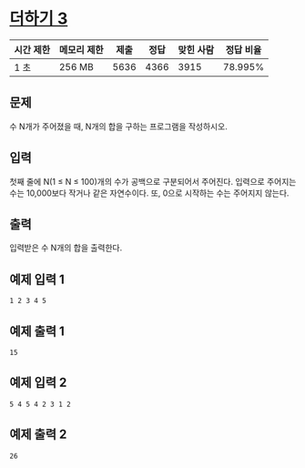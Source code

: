 # [더하기 3](https://www.acmicpc.net/problem/11023)

| 시간 제한 | 메모리 제한 | 제출 | 정답 | 맞힌 사람 | 정답 비율 |
| --- | --- | --- | --- | --- | --- |
| 1 초 | 256 MB | 5636 | 4366 | 3915 | 78.995% |

## 문제

수 N개가 주어졌을 때, N개의 합을 구하는 프로그램을 작성하시오.

## 입력

첫째 줄에 N(1 ≤ N ≤ 100)개의 수가 공백으로 구분되어서 주어진다. 입력으로 주어지는 수는 10,000보다 작거나 같은 자연수이다. 또, 0으로 시작하는 수는 주어지지 않는다.

## 출력

입력받은 수 N개의 합을 출력한다.

## 예제 입력 1

```
1 2 3 4 5

```

## 예제 출력 1

```
15

```

## 예제 입력 2

```
5 4 5 4 2 3 1 2

```

## 예제 출력 2

```
26
```
